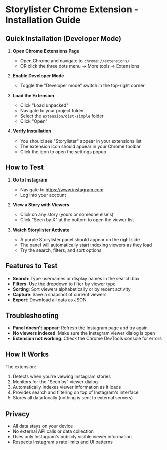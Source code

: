 # Storylister Chrome Extension - Installation Guide

## Quick Installation (Developer Mode)

1. **Open Chrome Extensions Page**
   - Open Chrome and navigate to `chrome://extensions/`
   - OR click the three dots menu → More tools → Extensions

2. **Enable Developer Mode**
   - Toggle the "Developer mode" switch in the top-right corner

3. **Load the Extension**
   - Click "Load unpacked"
   - Navigate to your project folder
   - Select the `extension/dist-simple` folder
   - Click "Open"

4. **Verify Installation**
   - You should see "Storylister" appear in your extensions list
   - The extension icon should appear in your Chrome toolbar
   - Click the icon to open the settings popup

## How to Test

1. **Go to Instagram**
   - Navigate to https://www.instagram.com
   - Log into your account

2. **View a Story with Viewers**
   - Click on any story (yours or someone else's)
   - Click "Seen by X" at the bottom to open the viewer list

3. **Watch Storylister Activate**
   - A purple Storylister panel should appear on the right side
   - The panel will automatically start indexing viewers as they load
   - Try the search, filters, and sort options

## Features to Test

- **Search**: Type usernames or display names in the search box
- **Filters**: Use the dropdown to filter by viewer type
- **Sorting**: Sort viewers alphabetically or by recent activity  
- **Capture**: Save a snapshot of current viewers
- **Export**: Download all data as JSON

## Troubleshooting

- **Panel doesn't appear**: Refresh the Instagram page and try again
- **No viewers indexed**: Make sure the Instagram viewer dialog is open
- **Extension not working**: Check the Chrome DevTools console for errors

## How It Works

The extension:
1. Detects when you're viewing Instagram stories
2. Monitors for the "Seen by" viewer dialog
3. Automatically indexes viewer information as it loads
4. Provides search and filtering on top of Instagram's interface
5. Stores all data locally (nothing is sent to external servers)

## Privacy

- All data stays on your device
- No external API calls or data collection
- Uses only Instagram's publicly visible viewer information
- Respects Instagram's rate limits and UI patterns